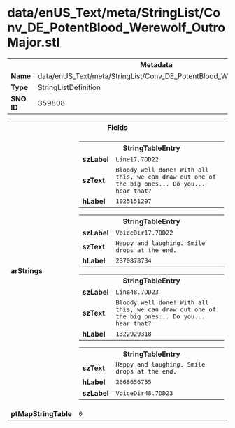 <h1>data/enUS_Text/meta/StringList/Conv_DE_PotentBlood_Werewolf_OutroMajor.stl</h1><table><tr><th colspan="100%">Metadata</th></tr><tr><td><b>Name</b></td><td>data/enUS_Text/meta/StringList/Conv_DE_PotentBlood_Werewolf_OutroMajor.stl</td></tr><tr><td><b>Type</b></td><td>StringListDefinition</td></tr><tr><td><b>SNO ID</b></td><td>359808</td></tr></table>

<table><tr><th colspan="100%">Fields</th></tr><tr><td><b>arStrings</b></td><td><table><tr><th colspan="100%">StringTableEntry</th></tr><tr><td><b>szLabel</b></td><td><code>Line17.7DD22</code></td></tr><tr><td><b>szText</b></td><td><code>Bloody well done! With all this, we can draw out one of the big ones... Do you... hear that?</code></td></tr><tr><td><b>hLabel</b></td><td><code>1025151297</code></td></tr></table>


<table><tr><th colspan="100%">StringTableEntry</th></tr><tr><td><b>szLabel</b></td><td><code>VoiceDir17.7DD22</code></td></tr><tr><td><b>szText</b></td><td><code>Happy and laughing. Smile drops at the end.</code></td></tr><tr><td><b>hLabel</b></td><td><code>2370878734</code></td></tr></table>


<table><tr><th colspan="100%">StringTableEntry</th></tr><tr><td><b>szLabel</b></td><td><code>Line48.7DD23</code></td></tr><tr><td><b>szText</b></td><td><code>Bloody well done! With all this, we can draw out one of the big ones... Do you... hear that?</code></td></tr><tr><td><b>hLabel</b></td><td><code>1322929318</code></td></tr></table>


<table><tr><th colspan="100%">StringTableEntry</th></tr><tr><td><b>szText</b></td><td><code>Happy and laughing. Smile drops at the end.</code></td></tr><tr><td><b>hLabel</b></td><td><code>2668656755</code></td></tr><tr><td><b>szLabel</b></td><td><code>VoiceDir48.7DD23</code></td></tr></table>


</td></tr><tr><td><b>ptMapStringTable</b></td><td><code>0</code></td></tr></table>

